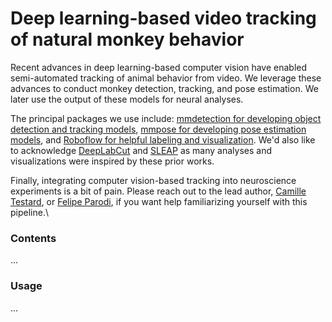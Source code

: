 # Deep learning-based video tracking of natural monkey behavior

Recent advances in deep learning-based computer vision have enabled semi-automated tracking of animal behavior from video. We leverage these advances to conduct monkey detection, tracking, and pose estimation. We later use the output of these models for neural analyses. 

The principal packages we use include: [mmdetection for developing object detection and tracking models](https://mmdetection.readthedocs.io/en/latest/), [mmpose for developing pose estimation models](https://mmpose.readthedocs.io/en/latest/), and [Roboflow for helpful labeling and visualization](https://roboflow.com/). We'd also like to acknowledge [DeepLabCut](http://www.mackenziemathislab.org/deeplabcut) and [SLEAP](https://sleap.ai/) as many analyses and visualizations were inspired by these prior works.

Finally, integrating computer vision-based tracking into neuroscience experiments is a bit of pain. Please reach out to the lead author, [Camille Testard](mailto:camille.testard94@gmail.com), or [Felipe Parodi](mailto:parodifelipe07@gmail.com), if you want help familiarizing yourself with this pipeline.\

### Contents

...

### Usage
...
